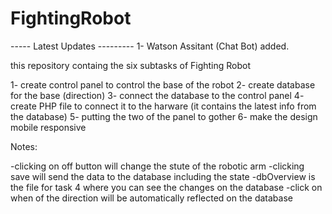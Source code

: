 # FightingRobot

----- Latest Updates ---------
1- Watson Assitant (Chat Bot) added. 

this repository containg the six subtasks of Fighting Robot 

1- create control panel to control the base of the robot 
2- create database for the base (direction)
3- connect the database to the control panel
4- create PHP file to connect it to the harware (it contains the latest info from the database)
5- putting the two of the panel to gother
6- make the design mobile responsive 

Notes:

-clicking on off button will change the stute of the robotic arm
-clicking save will send the data to the database including the state 
-dbOverview is the file for task 4 where you can see the changes on the database
-click on when of the direction will be automatically reflected on the database


